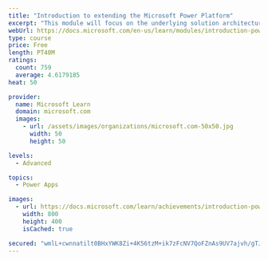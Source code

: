 ```yaml
---
title: "Introduction to extending the Microsoft Power Platform"
excerpt: "This module will focus on the underlying solution architecture from a technical perspective and what extensibility options exist. It will also cover the ever-important element of the Microsoft Power Platform development, which is the decision-making process of determining when to use configuration versus code."
webUrl: https://docs.microsoft.com/en-us/learn/modules/introduction-power-platform-extensibility-model/
type: course
price: Free
length: PT40M
ratings:
  count: 759
  average: 4.6179185
heat: 50

provider:
  name: Microsoft Learn
  domain: microsoft.com
  images:
    - url: /assets/images/organizations/microsoft.com-50x50.jpg
      width: 50
      height: 50

levels:
  - Advanced

topics:
  - Power Apps

images:
  - url: https://docs.microsoft.com/learn/achievements/introduction-power-platform-extensibility-model-social.png
    width: 800
    height: 400
    isCached: true

secured: "wmlL+cwnnatilt0BHxYWK8Zi+4K56tzM+ik7zFcNV7QoFZnAs9UV7ajvh/gTJtiOTThPcy47+2EErNZvuWXnkdaVsGAwu+pQIlrVzw13PfjfKVDAHDolHvLbolMRDSsDrn5jT4bbTjfHSqvvIvGHLsKbRFAiL+5Z1mwcTa6YTSudSDT4vY1HzXcwhHRVuZ2ZcYSO+JoVOwWsSz/UlZnBhvP+GCG7dCPnpQH4sX05xqgI6IhDE2tKV1VVQYJSkcuCxavUWBvsaxCaF+2g2yOvSPr0tO8UMtNULucXLSUsEIjZW/GdinK/DVgZ8QRBjjwC+9wM+WKlantQs3eAG50RSSNsk+c349XS+u6zKSQ5/N0goOzkBFsj9gr+N35WssTln7MGg5dD/wS4lVJppahLO8Ku3pKgAIc42vl9vFKPHLg=;jgWBn7TXXcBFRnswZ0V7cQ=="
---
```


